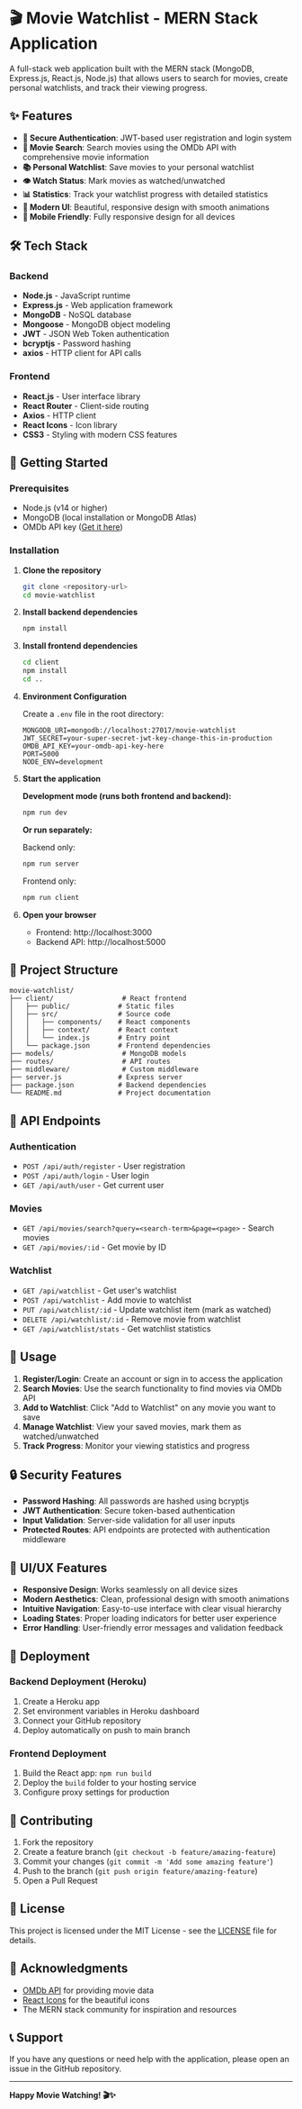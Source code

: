 # 🎬 Movie Watchlist - MERN Stack Application

A full-stack web application built with the MERN stack (MongoDB, Express.js, React.js, Node.js) that allows users to search for movies, create personal watchlists, and track their viewing progress.

## ✨ Features

- **🔐 Secure Authentication**: JWT-based user registration and login system
- **🎥 Movie Search**: Search movies using the OMDb API with comprehensive movie information
- **📚 Personal Watchlist**: Save movies to your personal watchlist
- **👁️ Watch Status**: Mark movies as watched/unwatched
- **📊 Statistics**: Track your watchlist progress with detailed statistics
- **🎨 Modern UI**: Beautiful, responsive design with smooth animations
- **📱 Mobile Friendly**: Fully responsive design for all devices

## 🛠️ Tech Stack

### Backend
- **Node.js** - JavaScript runtime
- **Express.js** - Web application framework
- **MongoDB** - NoSQL database
- **Mongoose** - MongoDB object modeling
- **JWT** - JSON Web Token authentication
- **bcryptjs** - Password hashing
- **axios** - HTTP client for API calls

### Frontend
- **React.js** - User interface library
- **React Router** - Client-side routing
- **Axios** - HTTP client
- **React Icons** - Icon library
- **CSS3** - Styling with modern CSS features

## 🚀 Getting Started

### Prerequisites

- Node.js (v14 or higher)
- MongoDB (local installation or MongoDB Atlas)
- OMDb API key ([Get it here](http://www.omdbapi.com/apikey.aspx))

### Installation

1. **Clone the repository**
   ```bash
   git clone <repository-url>
   cd movie-watchlist
   ```

2. **Install backend dependencies**
   ```bash
   npm install
   ```

3. **Install frontend dependencies**
   ```bash
   cd client
   npm install
   cd ..
   ```

4. **Environment Configuration**
   
   Create a `.env` file in the root directory:
   ```env
   MONGODB_URI=mongodb://localhost:27017/movie-watchlist
   JWT_SECRET=your-super-secret-jwt-key-change-this-in-production
   OMDB_API_KEY=your-omdb-api-key-here
   PORT=5000
   NODE_ENV=development
   ```

5. **Start the application**

   **Development mode (runs both frontend and backend):**
   ```bash
   npm run dev
   ```

   **Or run separately:**
   
   Backend only:
   ```bash
   npm run server
   ```
   
   Frontend only:
   ```bash
   npm run client
   ```

6. **Open your browser**
   
   - Frontend: http://localhost:3000
   - Backend API: http://localhost:5000

## 📁 Project Structure

```
movie-watchlist/
├── client/                 # React frontend
│   ├── public/            # Static files
│   ├── src/               # Source code
│   │   ├── components/    # React components
│   │   ├── context/       # React context
│   │   └── index.js       # Entry point
│   └── package.json       # Frontend dependencies
├── models/                 # MongoDB models
├── routes/                 # API routes
├── middleware/             # Custom middleware
├── server.js              # Express server
├── package.json           # Backend dependencies
└── README.md              # Project documentation
```

## 🔌 API Endpoints

### Authentication
- `POST /api/auth/register` - User registration
- `POST /api/auth/login` - User login
- `GET /api/auth/user` - Get current user

### Movies
- `GET /api/movies/search?query=<search-term>&page=<page>` - Search movies
- `GET /api/movies/:id` - Get movie by ID

### Watchlist
- `GET /api/watchlist` - Get user's watchlist
- `POST /api/watchlist` - Add movie to watchlist
- `PUT /api/watchlist/:id` - Update watchlist item (mark as watched)
- `DELETE /api/watchlist/:id` - Remove movie from watchlist
- `GET /api/watchlist/stats` - Get watchlist statistics

## 🎯 Usage

1. **Register/Login**: Create an account or sign in to access the application
2. **Search Movies**: Use the search functionality to find movies via OMDb API
3. **Add to Watchlist**: Click "Add to Watchlist" on any movie you want to save
4. **Manage Watchlist**: View your saved movies, mark them as watched/unwatched
5. **Track Progress**: Monitor your viewing statistics and progress

## 🔒 Security Features

- **Password Hashing**: All passwords are hashed using bcryptjs
- **JWT Authentication**: Secure token-based authentication
- **Input Validation**: Server-side validation for all user inputs
- **Protected Routes**: API endpoints are protected with authentication middleware

## 🎨 UI/UX Features

- **Responsive Design**: Works seamlessly on all device sizes
- **Modern Aesthetics**: Clean, professional design with smooth animations
- **Intuitive Navigation**: Easy-to-use interface with clear visual hierarchy
- **Loading States**: Proper loading indicators for better user experience
- **Error Handling**: User-friendly error messages and validation feedback

## 🚀 Deployment

### Backend Deployment (Heroku)
1. Create a Heroku app
2. Set environment variables in Heroku dashboard
3. Connect your GitHub repository
4. Deploy automatically on push to main branch

### Frontend Deployment
1. Build the React app: `npm run build`
2. Deploy the `build` folder to your hosting service
3. Configure proxy settings for production

## 🤝 Contributing

1. Fork the repository
2. Create a feature branch (`git checkout -b feature/amazing-feature`)
3. Commit your changes (`git commit -m 'Add some amazing feature'`)
4. Push to the branch (`git push origin feature/amazing-feature`)
5. Open a Pull Request

## 📝 License

This project is licensed under the MIT License - see the [LICENSE](LICENSE) file for details.

## 🙏 Acknowledgments

- [OMDb API](http://www.omdbapi.com/) for providing movie data
- [React Icons](https://react-icons.github.io/react-icons/) for the beautiful icons
- The MERN stack community for inspiration and resources

## 📞 Support

If you have any questions or need help with the application, please open an issue in the GitHub repository.

---

**Happy Movie Watching! 🎬✨**


